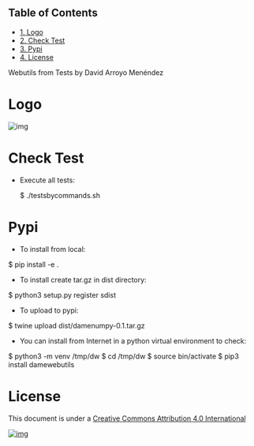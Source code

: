 <div id="table-of-contents">
<h2>Table of Contents</h2>
<div id="text-table-of-contents">
<ul>
<li><a href="#sec-1">1. Logo</a></li>
<li><a href="#sec-2">2. Check Test</a></li>
<li><a href="#sec-3">3. Pypi</a></li>
<li><a href="#sec-4">4. License</a></li>
</ul>
</div>
</div>

Webutils from Tests by David Arroyo Menéndez

# Logo<a id="sec-1" name="sec-1"></a>

![img](files/seller_of_eggs.jpg)

# Check Test<a id="sec-2" name="sec-2"></a>

-   Execute all tests:

    $ ./testsbycommands.sh

# Pypi<a id="sec-3" name="sec-3"></a>

-   To install from local:

$ pip install -e .

-   To install create tar.gz in dist directory:

$ python3 setup.py register sdist

-   To upload to pypi:

$ twine upload dist/damenumpy-0.1.tar.gz

-   You can install from Internet in a python virtual environment to check:

$ python3 -m venv /tmp/dw
$ cd /tmp/dw
$ source bin/activate
$ pip3 install damewebutils

# License<a id="sec-4" name="sec-4"></a>

This document is under a [Creative Commons Attribution 4.0 International](http://creativecommons.org/licenses/by/4.0/deed)

[![img](http://i.creativecommons.org/l/by/3.0/80x15.png)](http://creativecommons.org/licenses/by/4.0/deed)